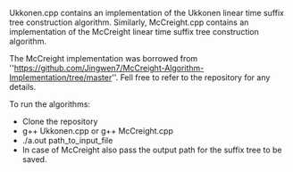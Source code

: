 Ukkonen.cpp contains an implementation of the Ukkonen linear time suffix tree construction algorithm.
Similarly, McCreight.cpp contains an implementation of the McCreight linear time suffix tree construction algorithm.

The McCreight implementation was borrowed from ''https://github.com/Jingwen7/McCreight-Algorithm-Implementation/tree/master''. Fell free to refer to the repository for any details.

To run the algorithms:
- Clone the repository
- g++ Ukkonen.cpp or g++ McCreight.cpp
- ./a.out path_to_input_file
- In case of McCreight also pass the output path for the suffix tree to be saved.
